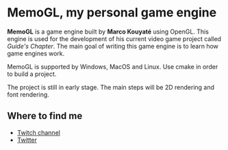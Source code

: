 # MemoGL, my personal game engine

**MemoGL** is a game engine built by __Marco Kouyaté__ using OpenGL. This engine is used for the development of his current video game project called *Guide's Chapter*. The main goal of writing this game engine is to learn how game engines work.

MemoGL is supported by Windows, MacOS and Linux. Use cmake in order to build a project.

The project is still in early stage. The main steps will be 2D rendering and font rendering. 

## Where to find me
*  [Twitch channel](http://twitch.tv/memoart)
*  [Twitter](https://twitter.com/MarcoKouyate)